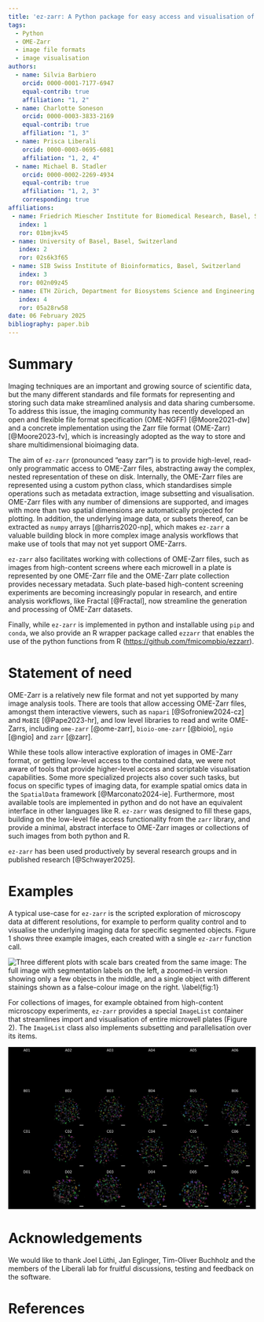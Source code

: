 ```yaml
---
title: 'ez-zarr: A Python package for easy access and visualisation of OME-Zarr filesets'
tags:
  - Python
  - OME-Zarr
  - image file formats
  - image visualisation
authors:
  - name: Silvia Barbiero
    orcid: 0000-0001-7177-6947
    equal-contrib: true
    affiliation: "1, 2"
  - name: Charlotte Soneson
    orcid: 0000-0003-3833-2169
    equal-contrib: true
    affiliation: "1, 3"
  - name: Prisca Liberali
    orcid: 0000-0003-0695-6081
    affiliation: "1, 2, 4"
  - name: Michael B. Stadler
    orcid: 0000-0002-2269-4934
    equal-contrib: true
    affiliation: "1, 2, 3"
    corresponding: true 
affiliations:
 - name: Friedrich Miescher Institute for Biomedical Research, Basel, Switzerland
   index: 1
   ror: 01bmjkv45
 - name: University of Basel, Basel, Switzerland
   index: 2
   ror: 02s6k3f65
 - name: SIB Swiss Institute of Bioinformatics, Basel, Switzerland
   index: 3
   ror: 002n09z45
 - name: ETH Zürich, Department for Biosystems Science and Engineering (D-BSSE), Basel, Switzerland
   index: 4
   ror: 05a28rw58
date: 06 February 2025
bibliography: paper.bib
---
```


# Summary

Imaging techniques are an important and growing source of scientific data, but the many different standards and file formats for representing and storing such data make streamlined analysis and data sharing cumbersome. To address this issue, the imaging community has recently developed an open and flexible file format specification (OME-NGFF) [@Moore2021-dw] and a concrete implementation using the Zarr file format (OME-Zarr) [@Moore2023-fv], which is increasingly adopted as the way to store and share multidimensional bioimaging data.

The aim of `ez-zarr` (pronounced “easy zarr”) is to provide high-level, read-only programmatic access to OME-Zarr files, abstracting away the complex, nested representation of these on disk. Internally, the OME-Zarr files are represented using a custom python class, which standardises simple operations such as metadata extraction, image subsetting and visualisation. OME-Zarr files with any number of dimensions are supported, and images with more than two spatial dimensions are automatically projected for plotting. In addition, the underlying image data, or subsets thereof, can be extracted as `numpy` arrays [@harris2020-np], which makes `ez-zarr` a valuable building block in more complex image analysis workflows that make use of tools that may not yet support OME-Zarrs. 

`ez-zarr` also facilitates working with collections of OME-Zarr files, such as images from high-content screens where each microwell in a plate is represented by one OME-Zarr file and the OME-Zarr plate collection provides necessary metadata. Such plate-based high-content screening experiments are becoming increasingly popular in research, and entire analysis workflows, like Fractal [@Fractal], now streamline the generation and processing of OME-Zarr datasets.

Finally, while `ez-zarr` is implemented in python and installable using `pip` and `conda`, we also provide an R wrapper package called `ezzarr` that enables the use of the python functions from R (https://github.com/fmicompbio/ezzarr).


# Statement of need

OME-Zarr is a relatively new file format and not yet supported by many image analysis tools. There are tools that allow accessing OME-Zarr files, amongst them interactive viewers, such as `napari` [@Sofroniew2024-cz] and `MoBIE` [@Pape2023-hr], and low level libraries to read and write OME-Zarrs, including `ome-zarr` [@ome-zarr], `bioio-ome-zarr` [@bioio], `ngio` [@ngio] and `zarr` [@zarr].

While these tools allow interactive exploration of images in OME-Zarr format, or getting low-level access to the contained data, we were not aware of tools that provide higher-level access and scriptable visualisation capabilities. Some more specialized projects also cover such tasks, but focus on specific types of imaging data, for example spatial omics data in the `SpatialData` framework [@Marconato2024-ie]. Furthermore, most available tools are implemented in python and do not have an equivalent interface in other languages like R. `ez-zarr` was designed to fill these gaps, building on the low-level file access functionality from the `zarr` library, and provide a minimal, abstract interface to OME-Zarr images or collections of such images from both python and R.

`ez-zarr` has been used productively by several research groups and in published research [@Schwayer2025]. 


# Examples

A typical use-case for `ez-zarr` is the scripted exploration of microscopy data at different resolutions, for example to perform quality control and to visualise the underlying imaging data for specific segmented objects. Figure 1 shows three example images, each created with a single `ez-zarr` function call.

![Three different plots with scale bars created from the same image: The full image with segmentation labels on the left, a zoomed-in version showing only a few objects in the middle, and a single object with different stainings shown as a false-colour image on the right. \label{fig:1}](figures/Figure1.png)

For collections of images, for example obtained from high-content microscopy experiments, `ez-zarr` provides a special `ImageList` container that streamlines import and visualisation of entire microwell plates (Figure 2). The `ImageList` class also implements subsetting and parallelisation over its items. 

![Example of a 24-well plate, in which only 15 of the wells were used in the experiment. The underlying data (a folder containing 15 OME-Zarrs) can be directly imported and visualised using `ez-zarr`. Here, we have additionally overlaid the intensity images with their corresponding segmentation labels, also stored in the OME-Zarr. \label{fig:2}](figures/Figure2.png)


# Acknowledgements

We would like to thank Joel Lüthi, Jan Eglinger, Tim-Oliver Buchholz and the members of the Liberali lab for fruitful discussions, testing and feedback on the software. 

# References

